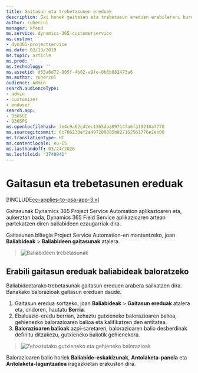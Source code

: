 ```yaml
---
title: Gaitasun eta trebetasunen ereduak
description: Gai honek gaitasun eta trebetasun ereduen erabilerari buruzko informazioa ematen du.
author: ruhercul
manager: kfend
ms.service: dynamics-365-customerservice
ms.custom:
- dyn365-projectservice
ms.date: 03/13/2019
ms.topic: article
ms.prod: ''
ms.technology: ''
ms.assetid: d55a6d72-905f-4b82-a9fe-0b6b082473a6
ms.author: ruhercul
audience: Admin
search.audienceType:
- admin
- customizer
- enduser
search.app:
- D365CE
- D365PS
ms.openlocfilehash: fe4c9a62cd2ec1365daa09714fa6fa19210a7770
ms.sourcegitcommit: 8c786230ef2a497280885b827162561776e2eb00
ms.translationtype: HT
ms.contentlocale: eu-ES
ms.lasthandoff: 03/24/2020
ms.locfileid: "3748941"
---
```

# <a name="skills-and-proficiency-models"></a>Gaitasun eta trebetasunen ereduak

[!INCLUDE[cc-applies-to-psa-app-3.x](../includes/cc-applies-to-psa-app-3x.md)]

Gaitasunak Dynamics 365 Project Service Automation aplikazioaren eta, aukerztan bada, Dynamics 365 Field Service aplikazioaren artean partekatzen diren baliabideen ezaugarriak dira. 

Gaitasunen biltegia Project Service Automation-en mantentzeko, joan **Baliabideak** \> **Baliabideen gaitasunak** atalera. 

> ![Baliabideen trebetasunak](media/Resource-Management-image84.png)

## <a name="use-proficiency-models-to-rate-resources"></a>Erabili gaitasun ereduak baliabideak baloratzeko

Baliabideetarako trebetasunak gaitasun ereduen arabera sailkatzen dira. Banakako balorazioak gaitasun ereduan daude. 

1. Gaitasun eredua sortzeko, joan **Baliabideak** \> **Gaitasun ereduak** atalera eta, ondoren, hautatu **Berria**.
2. Ebaluazio-eredu berrian, zehaztu gutxieneko balorazioaren balioa, gehienezko balorazioaren balioa eta kalifikatzen den entitatea.
3. **Balorazioaren balioak** azpi-saretaren, balorazioaren balio desberdinak definitu ditzakezu, gutxieneko baliotik gehienekora.

> ![Zehaztutako gutxieneko eta gehieneko balorazioak](media/Resource-Management-image85.png)

Balorazioaren balio horiek **Baliabide-eskakizunak**, **Antolaketa-panela** eta **Antolaketa-laguntzailea** iragazkietan erakusten dira.
